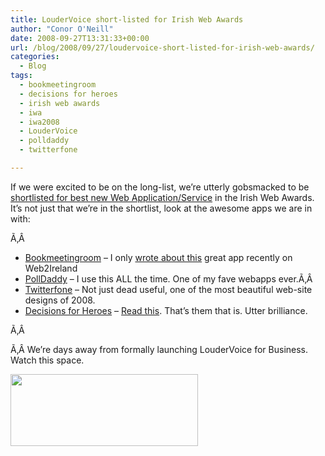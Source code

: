 ```yaml
---
title: LouderVoice short-listed for Irish Web Awards
author: "Conor O'Neill"
date: 2008-09-27T13:31:33+00:00
url: /blog/2008/09/27/loudervoice-short-listed-for-irish-web-awards/
categories:
  - Blog
tags:
  - bookmeetingroom
  - decisions for heroes
  - irish web awards
  - iwa
  - iwa2008
  - LouderVoice
  - polldaddy
  - twitterfone

---
```

If we were excited to be on the long-list, we&#8217;re utterly gobsmacked to be [shortlisted for best new Web Application/Service][1] in the Irish Web Awards. It&#8217;s not just that we&#8217;re in the shortlist, look at the awesome apps we are in with:

Ã‚Â 

  * [Bookmeetingroom][2] &#8211; I only [wrote about this][3] great app recently on Web2Ireland
  * [PollDaddy][4] &#8211; I use this ALL the time. One of my fave webapps ever.Ã‚Â 
  * [Twitterfone][5] &#8211; Not just dead useful, one of the most beautiful web-site designs of 2008.
  * [Decisions for Heroes][6] &#8211; [Read this][7]. That&#8217;s them that is. Utter brilliance.

Ã‚Â 

Ã‚Â We&#8217;re days away from formally launching LouderVoice for Business. Watch this space.

<span style="color: #0000ee; text-decoration: underline;"><a href="https://loudervoice.com/wp-content/uploads/2008/09/lv4biz.jpg"></a><a href="https://loudervoice.com/wp-content/uploads/2008/09/lv4biz2.jpg"><img class="alignnone size-medium wp-image-140" title="lv4biz2" src="https://loudervoice.com/wp-content/uploads/2008/09/lv4biz2-300x115.jpg" alt="" width="300" height="115" /></a></span>

 [1]: http://awards.ie/webawards/2008/09/shortlist-for-best-new-web-applicationservice/
 [2]: http://bookmeetingroom.com/
 [3]: http://www.web2ireland.org/2008/08/31/scratch-an-itch-with-bookmeetingroom/
 [4]: http://www.polldaddy.com/
 [5]: http://www.twitterfone.com/
 [6]: http://decisionsforheroes.com/
 [7]: http://discussionleader.hbsp.com/haque/2008/06/a_manifesto_for_the_next_indus_1.html